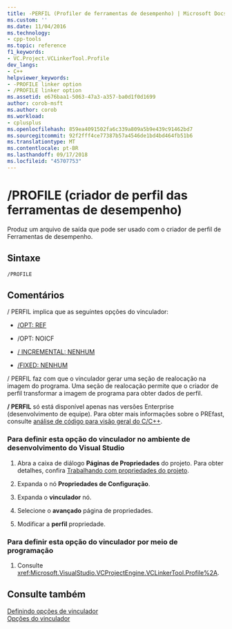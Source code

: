 ```yaml
---
title: -PERFIL (Profiler de ferramentas de desempenho) | Microsoft Docs
ms.custom: ''
ms.date: 11/04/2016
ms.technology:
- cpp-tools
ms.topic: reference
f1_keywords:
- VC.Project.VCLinkerTool.Profile
dev_langs:
- C++
helpviewer_keywords:
- -PROFILE linker option
- /PROFILE linker option
ms.assetid: e676baa1-5063-47a3-a357-ba0d1f0d1699
author: corob-msft
ms.author: corob
ms.workload:
- cplusplus
ms.openlocfilehash: 859ea4091502fa6c339a809a5b9e439c91462bd7
ms.sourcegitcommit: 92f2fff4ce77387b57a4546de1bd4bd464fb51b6
ms.translationtype: MT
ms.contentlocale: pt-BR
ms.lasthandoff: 09/17/2018
ms.locfileid: "45707753"
---
```

# <a name="profile-performance-tools-profiler"></a>/PROFILE (criador de perfil das ferramentas de desempenho)

Produz um arquivo de saída que pode ser usado com o criador de perfil de Ferramentas de desempenho.

## <a name="syntax"></a>Sintaxe

```
/PROFILE
```

## <a name="remarks"></a>Comentários

/ PERFIL implica que as seguintes opções do vinculador:

- [/OPT: REF](../../build/reference/opt-optimizations.md)

- /OPT: NOICF

- [/ INCREMENTAL: NENHUM](../../build/reference/incremental-link-incrementally.md)

- [/FIXED: NENHUM](../../build/reference/fixed-fixed-base-address.md)

/ PERFIL faz com que o vinculador gerar uma seção de realocação na imagem do programa.  Uma seção de realocação permite que o criador de perfil transformar a imagem de programa para obter dados de perfil.

**/ PERFIL** só está disponível apenas nas versões Enterprise (desenvolvimento de equipe).  Para obter mais informações sobre o PREfast, consulte [análise de código para visão geral do C/C++](/visualstudio/code-quality/code-analysis-for-c-cpp-overview).

### <a name="to-set-this-linker-option-in-the-visual-studio-development-environment"></a>Para definir esta opção do vinculador no ambiente de desenvolvimento do Visual Studio

1. Abra a caixa de diálogo **Páginas de Propriedades** do projeto. Para obter detalhes, confira [Trabalhando com propriedades do projeto](../../ide/working-with-project-properties.md).

1. Expanda o nó **Propriedades de Configuração**.

1. Expanda o **vinculador** nó.

1. Selecione o **avançado** página de propriedades.

1. Modificar a **perfil** propriedade.

### <a name="to-set-this-linker-option-programmatically"></a>Para definir esta opção do vinculador por meio de programação

1. Consulte <xref:Microsoft.VisualStudio.VCProjectEngine.VCLinkerTool.Profile%2A>.

## <a name="see-also"></a>Consulte também

[Definindo opções de vinculador](../../build/reference/setting-linker-options.md)<br/>
[Opções do vinculador](../../build/reference/linker-options.md)